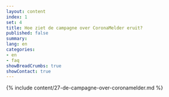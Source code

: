 ```yaml
---
layout: content
index: 1
set: 4
title: Hoe ziet de campagne over CoronaMelder eruit?
published: false
summary: 
lang: en
categories:
- en
- faq
showBreadCrumbs: true
showContact: true
---
```

{% include content/27-de-campagne-over-coronamelder.md %}
